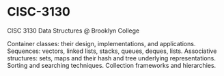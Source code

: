 # CISC-3130
CISC 3130 Data Structures @ Brooklyn College

Container classes: their design, implementations, and applications. Sequences: vectors, linked lists, stacks, queues, deques, lists. Associative structures: sets, maps and their hash and tree underlying representations. Sorting and searching techniques. Collection frameworks and hierarchies.
